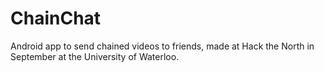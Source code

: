 ChainChat
=========

Android app to send chained videos to friends, made at Hack the North in September at the University of Waterloo.

